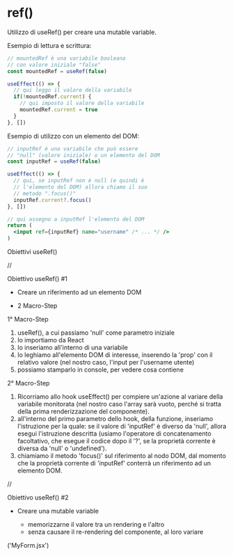 # ref()

Utilizzo di useRef() per creare una mutable variable.

Esempio di lettura e scrittura:

```js
// mountedRef è una variabile booleana
// con valore iniziale "false"
const mountedRef = useRef(false)

useEffect(() => {
  // qui leggo il valore della variabile
  if(!mountedRef.current) {
    // qui imposto il valore della variabile
    mountedRef.current = true
  }
}, [])
```

Esempio di utilizzo con un elemento del DOM:

```js
// inputRef è una variabile che può essere
// "null" (valore iniziale) o un elemento del DOM
const inputRef = useRef(false)

useEffect(() => {
  // qui, se inputRef non è null (e quindi è
  // l'elemento del DOM) allora chiamo il suo 
  // metodo ".focus()"
  inputRef.current?.focus()
}, [])
```

```jsx
// qui assegno a inputRef l'elemento del DOM
return (
  <input ref={inputRef} name="username" /* ... */ />
)
```


Obiettivi useRef()


//


Obiettivo useRef() #1

- Creare un riferimento ad un elemento DOM

* 2 Macro-Step

1° Macro-Step
  1. useRef(), a cui passiamo 'null' come parametro iniziale
  2. lo importiamo da React
  3. lo inseriamo all'interno di una variabile
  4. lo leghiamo all'elemento DOM di interesse, inserendo la 'prop' con il relativo valore
    (nel nostro caso, l'input per l'username utente)
  5. possiamo stamparlo in console, per vedere cosa contiene

2° Macro-Step
  1. Ricorriamo allo hook useEffect() per compiere un'azione al variare della variabile monitorata
    (nel nostro caso l'array sarà vuoto, perché si tratta della prima renderizzazione del componente).
  2. all'interno del primo parametro dello hook, della funzione, inseriamo l'istruzione per la quale:
    se il valore di 'inputRef' è diverso da 'null', 
    allora esegui l'istruzione descritta
    (usiamo l'operatore di concatenamento facoltativo, 
    che esegue il codice dopo il '?', 
    se la proprietà corrente è diversa da 'null' o 'undefined').
  3. chiamiamo il metodo 'focus()' sul riferimento al nodo DOM, 
    dal momento che la proprietà corrente di 'inputRef' conterrà un riferimento ad un elemento DOM.


//


Obiettivo useRef() #2

- Creare una mutable variable

  - memorizzarne il valore tra un rendering e l'altro
  - senza causare il re-rendering del componente, al loro variare


('MyForm.jsx')